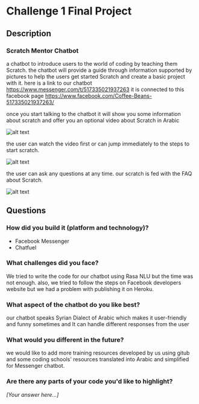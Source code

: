 # Challenge 1 Final Project

## Description

### Scratch Mentor Chatbot
a chatbot to introduce users to the world of coding by teaching them Scratch. 
the chatbot will provide a guide through information supported by pictures to help the users get started Scratch and create a basic project with it.
here is a link to our chatbot https://www.messenger.com/t/517335021937263 it is connected to this facebook page https://www.facebook.com/Coffee-Beans-517335021937263/

once you start talking to the chatbot it will show you some information about scratch and offer you an optional video about Scratch in Arabic

![alt text](chatbot_getstarted.png)

the user can watch the video first or can jump immediately to the steps to start scratch.

![alt text](chatbot_video.png)

the user can ask any questions at any time. our scratch is fed with the FAQ about Scratch.

![alt text](chatbot_questions.png)

## Questions

### How did you build it (platform and technology)?

- Facebook Messenger
- Chatfuel

### What challenges did you face?

We tried to write the code for our chatbot using Rasa NLU but the time was not enough.
also, we tried to follow the steps on Facebook developers website but we had a problem with publishing it on Heroku.

### What aspect of the chatbot do you like best? 

our chatbot speaks Syrian Dialect of Arabic which makes it user-friendly and funny sometimes and It can handle different responses from the user

### What would you different in the future? 

we would like to add more training resources developed by us using gitub and some coding schools' resources translated into Arabic and simplified for Messenger chatbot.

### Are there any parts of your code you'd like to highlight?

*[Your answer here...]*
